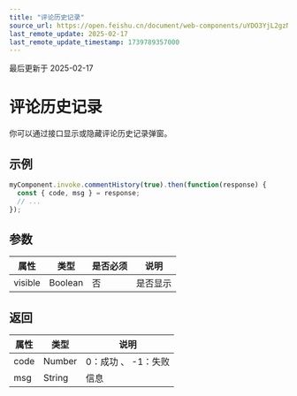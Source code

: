 ```yaml
---
title: "评论历史记录"
source_url: https://open.feishu.cn/document/web-components/uYDO3YjL2gzN24iN3cjN/old-docs-component/old-invoke-api/old-comment-history
last_remote_update: 2025-02-17
last_remote_update_timestamp: 1739789357000
---
```

最后更新于 2025-02-17

# 评论历史记录
你可以通过接口显示或隐藏评论历史记录弹窗。
## 示例
```js
myComponent.invoke.commentHistory(true).then(function(response) {
  const { code, msg } = response;
  // ...
});
```

## 参数
|属性|	类型|	是否必须	|说明|
| ---|----- | -------|------ | 
|visible|	Boolean	|否|	是否显示

## 返回
|属性|	类型|	说明|
| ---|----- | ------- | 
|code|	Number |	0：成功 、 -1：失败 |
|msg|	String |	信息 |
